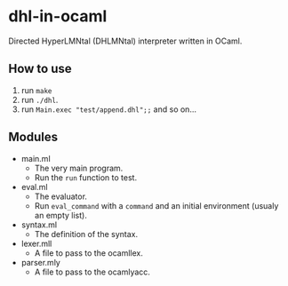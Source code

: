 # dhl-in-ocaml

Directed HyperLMNtal (DHLMNtal) interpreter written in OCaml.

## How to use

1. run `make`
2. run `./dhl`.
3. run `Main.exec "test/append.dhl";;`
   and so on...

## Modules

- main.ml
  - The very main program.
  - Run the `run` function to test.
- eval.ml
  - The evaluator.
  - Run `eval_command` with a `command` and an initial environment (usualy an empty list).
- syntax.ml
  - The definition of the syntax.
- lexer.mll
  - A file to pass to the ocamllex.
- parser.mly
  - A file to pass to the ocamlyacc.
